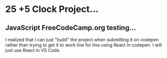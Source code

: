 # 25 +5 Clock Project...

## JavaScript FreeCodeCamp.org testing...

I realized that I can just "build" the project when submitting it on codepen
rather than trying to get it to work line for line using React in codepen.
I will just use React in VS Code.
